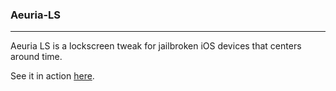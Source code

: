 ### Aeuria-LS
---
Aeuria LS is a lockscreen tweak for jailbroken iOS devices that centers around time.

See it in action [here](http://i.imgur.com/45UmMgJ.gifv).
